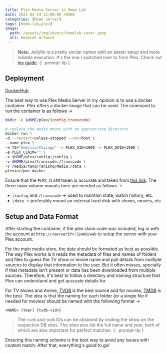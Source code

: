 ```yaml
---
title: Plex Media Server in Home Lab
date: 2022-04-24 12:00:00 +0500
categories: [Home Server]
tags: [home-lab,plex]
image:
  path: /assets/img/covers/homelab-cover.jpeg
  alt: HomeLab Artwork
---
```


>**Note:** Jellyfin is a pretty similar option with an easier setup and more reliable execution. It's the one I switched over to from Plex. Check out [my guide](https://tanishq.page/blog/posts/homelab-jellyfin/).
{: .prompt-tip }

## Deployment

[DockerHub](https://hub.docker.com/r/plexinc/pms-docker/)

The best way to use Plex Media Server in my opinion is to use a docker container. Plex offers a docker image that can be used. The command to run the container is as follows &rarr; 

```bash
mkdir -p $HOME/plex/{config,transcode}
```

```bash
# replace the media mount with an appropriate directory
docker run \
-d --restart=unless-stopped --net=host \
--name plex \
-e TZ="America/Chicago" -e PLEX_UID=1000 -e PLEX_GUID=1000 \
-e PLEX_CLAIM="" \
-v $HOME/plex/config:/config \
-v $HOME/plex/transcode:/transcode \
-v /media/tanq/Tanishq/Media:/data \
plexinc/pms-docker
```

Ensure that the `PLEX_CLAIM` token is accurate and taken from [this link](https://www.plex.tv/claim). The three main volume mounts here are needed as follows &rarr;

- `/config` and `/transcode` &rarr; used to maintain state, watch history, etc.
- `/data` &rarr; preferably mount an external hard disk with shows, movies, etc.

## Setup and Data Format

After starting the container, if the plex claim code was included, log in with the account at `http://<serverIP>:32400/web` to setup the server with your Plex account.

For the main media store, the data should be formated as best as possible. The way Plex works is it reads the metadata of files and names of folders and files to guess the TV show or movie name and pull details from multiple sources to display that information to the user. But it often misses, specially if that metadata isn't present or data has been downloaded from multiple sources. Therefore, it's best to follow a directory and naming structure that Plex can understand and get accurate details for.

For TV shows and Anime, [TVDB](https://thetvdb.com) is the best source and for movies, [TMDB](https://www.themoviedb.org) is the best. The idea is that the naming for each folder (or a single file if needed for movies) should be named with the following format &rarr;

```
<NAME> (Year) {tvdb-<id>}
```

>The `tvdb` and `tmdb` IDs can be obtained by visiting the show on the respective DB sites. The sites also list the full name and year, both of which are also important for perfect matches.
{: .prompt-tip }

Ensuring this naming scheme is the best way to avoid any issues with content match. After that, everything's good to go!
